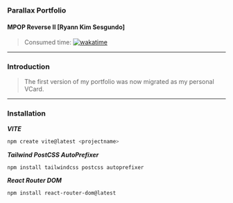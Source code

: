 ### Parallax Portfolio
#### MPOP Reverse II [Ryann Kim Sesgundo]


> Consumed time: [![wakatime](https://wakatime.com/badge/user/8ef6ba9a-e605-4488-8da5-581413894876/project/54b6daa5-f05d-4980-9f00-39ddce934d3f.svg)](https://wakatime.com/badge/user/8ef6ba9a-e605-4488-8da5-581413894876/project/54b6daa5-f05d-4980-9f00-39ddce934d3f)

---
### Introduction
> The first version of my portfolio was now migrated as my personal VCard.

---
### Installation
***VITE***
``` BASH
npm create vite@latest <projectname>
```

***Tailwind PostCSS AutoPrefixer***
``` BASH
npm install tailwindcss postcss autoprefixer
```

***React Router DOM***
``` BASH
npm install react-router-dom@latest
```
